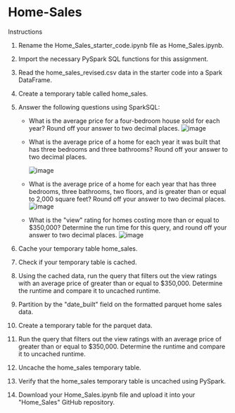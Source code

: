 # Home-Sales
Instructions
1. Rename the Home_Sales_starter_code.ipynb file as Home_Sales.ipynb.

2. Import the necessary PySpark SQL functions for this assignment.

3. Read the home_sales_revised.csv data in the starter code into a Spark DataFrame.

4. Create a temporary table called home_sales.

5. Answer the following questions using SparkSQL:

    - What is the average price for a four-bedroom house sold for each year? Round off your answer to two decimal places.
            ![image](https://github.com/lydiab72/Home-Sales/assets/132516418/111a3d1a-06a5-4800-ae91-d28c06475352)

    - What is the average price of a home for each year it was built that has three bedrooms and three bathrooms? Round off your answer to two decimal places.

       ![image](https://github.com/lydiab72/Home-Sales/assets/132516418/6a6e6f6f-0169-420b-bd3c-92972675e2bf)

    - What is the average price of a home for each year that has three bedrooms, three bathrooms, two floors, and is greater than or equal to 2,000 square feet? Round off your answer to two decimal places.
            ![image](https://github.com/lydiab72/Home-Sales/assets/132516418/cdb34178-76bf-4466-905b-8aab213e5cc5)

    - What is the "view" rating for homes costing more than or equal to $350,000? Determine the run time for this query, and round off your answer to two decimal places.
            ![image](https://github.com/lydiab72/Home-Sales/assets/132516418/f23abf49-1f46-4839-ad7b-02f621b9d354)

6. Cache your temporary table home_sales.

7. Check if your temporary table is cached.

8. Using the cached data, run the query that filters out the view ratings with an average price of greater than or equal to $350,000. Determine the runtime and compare it to uncached runtime.

9. Partition by the "date_built" field on the formatted parquet home sales data.

10. Create a temporary table for the parquet data.

11. Run the query that filters out the view ratings with an average price of greater than or equal to $350,000. Determine the runtime and compare it to uncached runtime.

12. Uncache the home_sales temporary table.

13. Verify that the home_sales temporary table is uncached using PySpark.

14. Download your Home_Sales.ipynb file and upload it into your "Home_Sales" GitHub repository.

